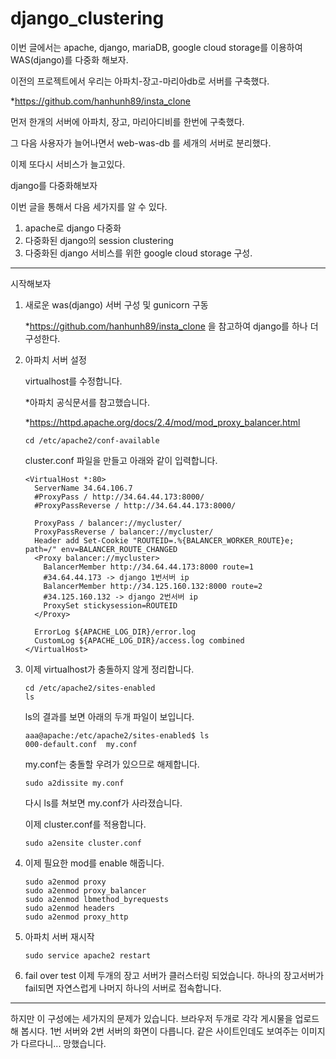 # django_clustering
이번 글에서는
apache, django, mariaDB, google cloud storage를 이용하여 WAS(django)를 다중화 해보자.

이전의 프로젝트에서 우리는 아파치-장고-마리아db로 서버를 구축했다.

*https://github.com/hanhunh89/insta_clone

먼저 한개의 서버에 아파치, 장고, 마리아디비를 한번에 구축했다.

그 다음 사용자가 늘어나면서 web-was-db 를 세개의 서버로 분리했다.

이제 또다시 서비스가 늘고있다. 

django를 다중화해보자

이번 글을 통해서 다음 세가지를 알 수 있다. 
1. apache로 django 다중화
2. 다중화된 django의 session clustering
3. 다중화된 django 서비스를 위한 google cloud storage 구성.

------------------
시작해보자

1. 새로운 was(django) 서버 구성 및 gunicorn 구동

   *https://github.com/hanhunh89/insta_clone 을 참고하여 django를 하나 더 구성한다.

3. 아파치 서버 설정

   virtualhost를 수정합니다.

   *아파치 공식문서를 참고했습니다.
   
   *https://httpd.apache.org/docs/2.4/mod/mod_proxy_balancer.html
   ```
   cd /etc/apache2/conf-available
   ```
   cluster.conf 파일을 만들고 아래와 같이 입력합니다.
   ```
   <VirtualHost *:80>
     ServerName 34.64.106.7
     #ProxyPass / http://34.64.44.173:8000/
     #ProxyPassReverse / http://34.64.44.173:8000/

     ProxyPass / balancer://mycluster/
     ProxyPassReverse / balancer://mycluster/
     Header add Set-Cookie "ROUTEID=.%{BALANCER_WORKER_ROUTE}e; path=/" env=BALANCER_ROUTE_CHANGED
     <Proxy balancer://mycluster>
       BalancerMember http://34.64.44.173:8000 route=1
       #34.64.44.173 -> django 1번서버 ip
       BalancerMember http://34.125.160.132:8000 route=2
       #34.125.160.132 -> django 2번서버 ip
       ProxySet stickysession=ROUTEID
     </Proxy>  
        
     ErrorLog ${APACHE_LOG_DIR}/error.log
     CustomLog ${APACHE_LOG_DIR}/access.log combined
   </VirtualHost>
   ```

4. 이제 virtualhost가 충돌하지 않게 정리합니다.
   ```
   cd /etc/apache2/sites-enabled
   ls
   ```
   ls의 결과를 보면 아래의 두개 파일이 보입니다.
   ```
   aaa@apache:/etc/apache2/sites-enabled$ ls
   000-default.conf  my.conf
   ```
   my.conf는 충돌할 우려가 있으므로 해제합니다.
   ```
   sudo a2dissite my.conf
   ```
   다시 ls를 쳐보면 my.conf가 사라졌습니다.

   이제 cluster.conf를 적용합니다.
   ```
   sudo a2ensite cluster.conf
   ```

5. 이제 필요한 mod를 enable 해줍니다. 
   ```
   sudo a2enmod proxy
   sudo a2enmod proxy_balancer
   sudo a2enmod lbmethod_byrequests
   sudo a2enmod headers
   sudo a2enmod proxy_http
   ```

6. 아파치 서버 재시작
   ```
   sudo service apache2 restart
   ```

7. fail over test
   이제 두개의 장고 서버가 클러스터링 되었습니다. 
   하나의 장고서버가 fail되면 자연스럽게 나머지 하나의 서버로 접속합니다.

------------------------------------------------
하지만 이 구성에는 세가지의 문제가 있습니다.
브라우저 두개로 각각 게시물을 업로드해 봅시다.
1번 서버와 2번 서버의 화면이 다릅니다. 
같은 사이트인데도 보여주는 이미지가 다르다니... 망했습니다. 


